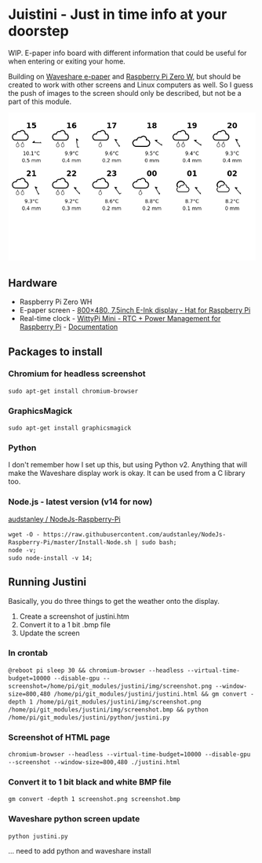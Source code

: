 # Juistini - Just in time info at your doorstep
WIP. E-paper info board with different information that could be useful for when entering or exiting your home.

Building on [Waveshare e-paper](https://github.com/waveshare/e-Paper) and [Raspberry Pi Zero W](https://www.raspberrypi.org/products/raspberry-pi-zero-w/), but should be created to work with other screens and Linux computers as well. So I guess the push of images to the screen should only be described, but not be a part of this module.

![weather screen](./img/screenshot.png)

## Hardware
* Raspberry Pi Zero WH
* E-paper screen - [800×480, 7.5inch E-Ink display - Hat for Raspberry Pi](https://www.waveshare.com/7.5inch-e-paper-hat.htm)
* Real-time clock - [WittyPi Mini - RTC + Power Management for Raspberry Pi](https://thepihut.com/products/witty-pi-3-mini-rtc-power-management-for-raspberry-pi-zero)  - [Documentation](http://www.uugear.com/doc/WittyPiMini_UserManual.pdf)

## Packages to install

### Chromium for headless screenshot
```console
sudo apt-get install chromium-browser
```

### GraphicsMagick
```console
sudo apt-get install graphicsmagick
```

### Python
I don't remember how I set up this, but using Python v2. Anything that will make the Waveshare display work is okay. It can be used from a C library too.

### Node.js - latest version (v14 for now)
[audstanley / NodeJs-Raspberry-Pi](https://github.com/audstanley/NodeJs-Raspberry-Pi)
```console
wget -O - https://raw.githubusercontent.com/audstanley/NodeJs-Raspberry-Pi/master/Install-Node.sh | sudo bash;
node -v;
sudo node-install -v 14;
```

## Running Justini
Basically, you do three things to get the weather onto the display.
1. Create a screenshot of justini.htm
2. Convert it to a 1 bit .bmp file
3. Update the screen

### In crontab
```console
@reboot pi sleep 30 && chromium-browser --headless --virtual-time-budget=10000 --disable-gpu --screenshot=/home/pi/git_modules/justini/img/screenshot.png --window-size=800,480 /home/pi/git_modules/justini/justini.html && gm convert -depth 1 /home/pi/git_modules/justini/img/screenshot.png /home/pi/git_modules/justini/img/screenshot.bmp && python /home/pi/git_modules/justini/python/justini.py
```


### Screenshot of HTML page
```console
chromium-browser --headless --virtual-time-budget=10000 --disable-gpu --screenshot --window-size=800,480 ./justini.html
``` 

### Convert it to 1 bit black and white BMP file
```console
gm convert -depth 1 screenshot.png screenshot.bmp
```

### Waveshare python screen update
```console
python justini.py
```
... need to add python and waveshare install
